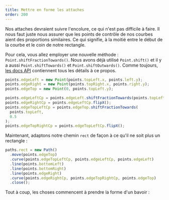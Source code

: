 ```yaml
---
title: Mettre en forme les attaches
order: 200
---
```


Nos attaches devraient suivre l'encolure, ce qui n'est pas difficile à faire. Il nous faut juste nous assurer que les points de contrôle de nos courbes aient des proportions similaires. Ce qui signifie, à la moitié entre le début de la courbe et le coin de notre rectangle.

<Note>

Pour cela, vous allez employer une nouvelle méthode : `Point.shiftFractionTowards()`. Nous avons déjà utilisé `Point.shift()` et il y a aussi `Point.shiftTowards()` et `Point.shiftOutwards()`. Comme toujours, [les docs API](/api/point) contiennent tous les détails à ce propos.

</Note>

```js
points.edgeLeft = new Point(points.topLeft.x, points.left.y);
points.edgeRight = new Point(points.topRight.x, points.right.y);
points.edgeTop = new Point(0, points.topLeft.y);

points.edgeLeftCp = points.edgeLeft.shiftFractionTowards(points.topLeft, 0.5);
points.edgeRightCp = points.edgeLeftCp.flipX();
points.edgeTopLeftCp = points.edgeTop.shiftFractionTowards(
  points.topLeft,
  0.5
);
points.edgeTopRightCp = points.edgeTopLeftCp.flipX();
```

Maintenant, adaptons notre chemin `rect` de façon à ce qu'il ne soit plus un rectangle :

```js
paths.rect = new Path()
  .move(points.edgeTop)
  .curve(points.edgeTopLeftCp, points.edgeLeftCp, points.edgeLeft)
  .line(points.bottomLeft)
  .line(points.bottomRight)
  .line(points.edgeRight)
  .curve(points.edgeRightCp, points.edgeTopRightCp, points.edgeTop)
  .close();
```

Tout à coup, les choses commencent à prendre la forme d'un bavoir :

<Example pattern="tutorial" part="step6" caption="Pretty good, but how are we going to fit it over the baby's head?" />